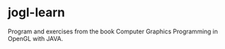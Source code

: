 # jogl-learn
Program and exercises from the book Computer Graphics Programming in OpenGL with JAVA.
